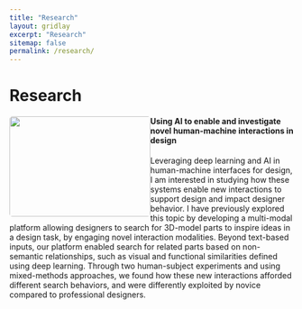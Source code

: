 ```yaml
---
title: "Research"
layout: gridlay
excerpt: "Research"
sitemap: false
permalink: /research/
---
```


# Research

<div class="rowl1">
  <img src="{{ site.url }}{{ site.baseurl }}/images/2022-AIEDAM-kwon-multimodal.png" class="img-responsive" style="float: left; border-radius: 5px; width: 250px; height: 178px" />

#### Using AI to enable and investigate novel human-machine interactions in design
  
Leveraging deep learning and AI in human-machine interfaces for design, I am interested in studying how these systems enable new interactions to support design and impact designer behavior. I have previously explored this topic by developing a multi-modal platform allowing designers to search for 3D-model parts to inspire ideas in a design task, by engaging novel interaction modalities. Beyond text-based inputs, our platform enabled search for related parts based on non-semantic relationships, such as visual and functional similarities defined using deep learning. Through two human-subject experiments and using mixed-methods approaches, we found how these new interactions afforded different search behaviors, and were differently exploited by novice compared to professional designers. 

  <ul style="overflow: hidden">
  </ul>
</div>



